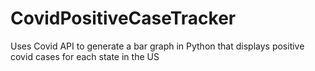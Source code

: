 # CovidPositiveCaseTracker
Uses Covid API to generate a bar graph in Python that displays positive covid cases for each state in the US
